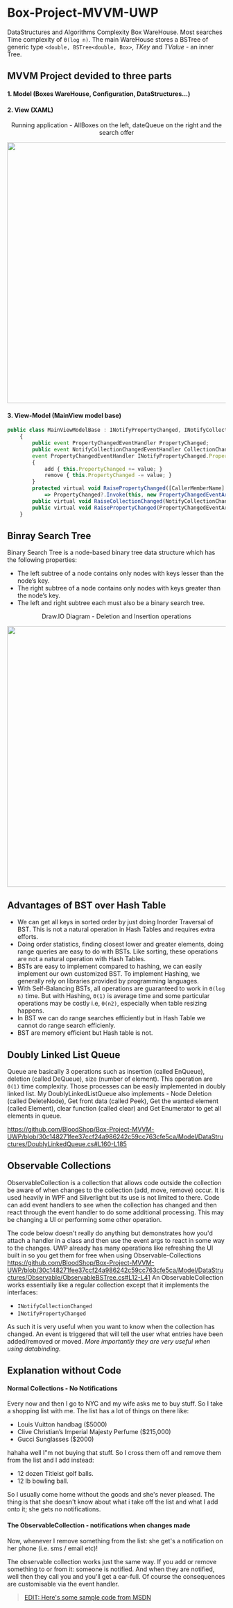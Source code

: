 # Box-Project-MVVM-UWP
DataStructures and Algorithms Complexity Box WareHouse. Most searches Time complexity of `Θ(log n)`.
The main WareHouse stores a BSTree of generic type `<double, BSTree<double, Box>`, *TKey* and *TValue* - an inner Tree.

## MVVM Project devided to three parts
#### 1. Model (Boxes WareHouse, Configuration, DataStructures...)
#### 2. View (XAML)

<p align="center"> Running application - AllBoxes on the left, dateQueue on the right and the search offer</p>
<p align="center">
  <img height="600"  src="https://user-images.githubusercontent.com/23366804/184640776-957bfe34-efb1-45eb-baf8-4703021278d2.png">
</p>

#### 3. View-Model (MainView model base)
```javascript
public class MainViewModelBase : INotifyPropertyChanged, INotifyCollectionChanged
    {
        public event PropertyChangedEventHandler PropertyChanged;
        public event NotifyCollectionChangedEventHandler CollectionChanged;
        event PropertyChangedEventHandler INotifyPropertyChanged.PropertyChanged
        {
            add { this.PropertyChanged += value; }
            remove { this.PropertyChanged -= value; }
        }
        protected virtual void RaisePropertyChanged([CallerMemberName] string propertyName = "")
            => PropertyChanged?.Invoke(this, new PropertyChangedEventArgs(propertyName));
        public virtual void RaiseCollectionChanged(NotifyCollectionChangedEventArgs e) => this.CollectionChanged?.Invoke(this, e);
        public virtual void RaisePropertyChanged(PropertyChangedEventArgs e) => this.PropertyChanged?.Invoke(this, e);
    }
```

## Binray Search Tree
Binary Search Tree is a node-based binary tree data structure which has the following properties:
+ The left subtree of a node contains only nodes with keys lesser than the node’s key.
+ The right subtree of a node contains only nodes with keys greater than the node’s key.
+ The left and right subtree each must also be a binary search tree.

<p align="center"> Draw.IO Diagram - Deletion and Insertion operations</p>
<p align="center">
  <img height="600" src="https://user-images.githubusercontent.com/23366804/184636675-ca692483-461c-44dc-92eb-c539aeec47f0.jpg">
</p>

## Advantages of BST over Hash Table
+ We can get all keys in sorted order by just doing Inorder Traversal of BST. This is not a natural operation in Hash Tables and requires extra efforts.
+ Doing order statistics, finding closest lower and greater elements, doing range queries are easy to do with BSTs. Like sorting, these operations are not a natural operation with Hash Tables.
+ BSTs are easy to implement compared to hashing, we can easily implement our own customized BST. To implement Hashing, we generally rely on libraries provided by programming languages.
+ With Self-Balancing BSTs, all operations are guaranteed to work in `Θ(log n)` time. But with Hashing, `Θ(1)` is average time and some particular operations may be costly i.e, `Θ(n2)`, especially when table resizing happens.
+ In BST we can do range searches efficiently but in Hash Table we cannot do range search efficienly.
+ BST are memory efficient but Hash table is not.

## Doubly Linked List Queue
Queue are basically 3 operations such as insertion (called EnQueue), deletion (called DeQueue), size (number of element). This operation are `Θ(1)` time complexity. Those processes can be easily implemented in doubly linked list.
My DoublyLinkedListQueue also implements - Node Deletion (called DeleteNode), Get front data (called Peek), Get the wanted element (called Element), clear function (called clear) and Get Enumerator to get all elements in queue.

https://github.com/BloodShop/Box-Project-MVVM-UWP/blob/30c148271fee37ccf24a986242c59cc763cfe5ca/Model/DataStructures/DoublyLinkedQueue.cs#L160-L185

## Observable Collections
ObservableCollection is a collection that allows code outside the collection be aware of when changes to the collection (add, move, remove) occur. It is used heavily in WPF and Silverlight but its use is not limited to there. Code can add event handlers to see when the collection has changed and then react through the event handler to do some additional processing. This may be changing a UI or performing some other operation.

The code below doesn't really do anything but demonstrates how you'd attach a handler in a class and then use the event args to react in some way to the changes. UWP already has many operations like refreshing the UI built in so you get them for free when using Observable-Collections
https://github.com/BloodShop/Box-Project-MVVM-UWP/blob/30c148271fee37ccf24a986242c59cc763cfe5ca/Model/DataStructures/Observable/ObservableBSTree.cs#L12-L41
An ObservableCollection works essentially like a regular collection except that it implements the interfaces:
+ `INotifyCollectionChanged`
+ `INotifyPropertyChanged`

As such it is very useful when you want to know when the collection has changed. An event is triggered that will tell the user what entries have been added/removed or moved.
*More importantly they are very useful when using databinding.*

## Explanation without Code
#### Normal Collections - No Notifications
Every now and then I go to NYC and my wife asks me to buy stuff. So I take a shopping list with me. The list has a lot of things on there like:
+ Louis Vuitton handbag ($5000)
+ Clive Christian’s Imperial Majesty Perfume ($215,000)
+ Gucci Sunglasses ($2000)

hahaha well I"m not buying that stuff. So I cross them off and remove them from the list and I add instead:
- 12 dozen Titleist golf balls.
- 12 lb bowling ball.

So I usually come home without the goods and she's never pleased. The thing is that she doesn't know about what i take off the list and what I add onto it; she gets no notifications.

#### The ObservableCollection - notifications when changes made
Now, whenever I remove something from the list: she get's a notification on her phone (i.e. sms / email etc)!

The observable collection works just the same way. If you add or remove something to or from it: someone is notified. And when they are notified, well then they call you and you'll get a ear-full. Of course the consequences are customisable via the event handler.

> [EDIT: Here's some sample code from MSDN](https://docs.microsoft.com/en-us/dotnet/desktop/wpf/data/how-to-create-and-bind-to-an-observablecollection?redirectedfrom=MSDN&view=netframeworkdesktop-4.8 "Microsoft Docs.")
